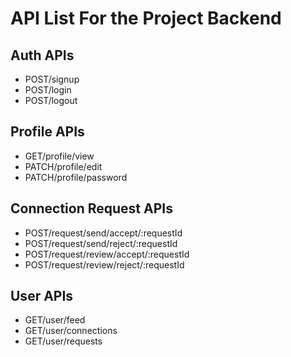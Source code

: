# API List For the Project Backend

## Auth APIs
- POST/signup
- POST/login
- POST/logout

## Profile APIs
- GET/profile/view
- PATCH/profile/edit
- PATCH/profile/password

## Connection Request APIs
- POST/request/send/accept/:requestId
- POST/request/send/reject/:requestId
- POST/request/review/accept/:requestId
- POST/request/review/reject/:requestId

## User APIs
- GET/user/feed
- GET/user/connections
- GET/user/requests